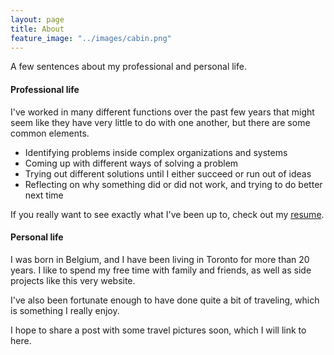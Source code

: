 ```yaml
---
layout: page
title: About
feature_image: "../images/cabin.png"
---
```


A few sentences about my professional and personal life.

#### Professional life
I've worked in many different functions over the past few years that might seem like they have very little to do with one another, but there are some common elements. 
- Identifying problems inside complex organizations and systems
- Coming up with different ways of solving a problem
- Trying out different solutions until I either succeed or run out of ideas
- Reflecting on why something did or did not work, and trying to do better next time

If you really want to see exactly what I've been up to, check out my [resume](../downloads/dhrun_resume.pdf).

#### Personal life
I was born in Belgium, and I have been living in Toronto for more than 20 years. I like to spend my free time with family and friends, as well as side projects like this very website.

I've also been fortunate enough to have done quite a bit of traveling, which is something I really enjoy.

I hope to share a post with some travel pictures soon, which I will link to here.